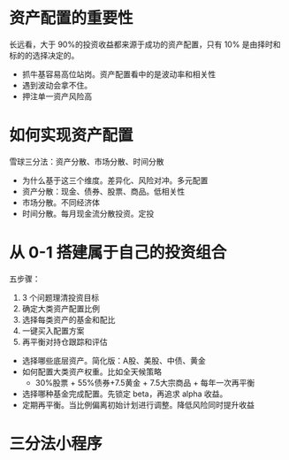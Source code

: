 # 资产配置的重要性

长远看，大于 90%的投资收益都来源于成功的资产配置，只有 10% 是由择时和标的的选择决定的。

- 抓牛基容易高位站岗。资产配置看中的是波动率和相关性
- 遇到波动会拿不住。
- 押注单一资产风险高


# 如何实现资产配置

雪球三分法：资产分散、市场分散、时间分散

- 为什么基于这三个维度。差异化、风险对冲。多元配置
- 资产分散：现金、债券、股票、商品。低相关性
- 市场分散。不同经济体
- 时间分散。每月现金流分散投资。定投

# 从 0-1 搭建属于自己的投资组合

五步骤：
1. 3 个问题理清投资目标
2. 确定大类资产配置比例
3. 选择每类资产的基金和配比
4. 一键买入配置方案
5. 再平衡对持仓跟踪和评估

- 选择哪些底层资产。简化版：A股、美股、中债、黄金
- 如何配置大类资产权重。比如全天候策略
  - 30%股票 + 55%债券+7.5黄金 + 7.5大宗商品 + 每年一次再平衡
- 选择哪种基金完成配置。先锁定 beta，再追求 alpha 收益。
- 定期再平衡。当比例偏离初始计划进行调整。降低风险同时提升收益

# 三分法小程序
